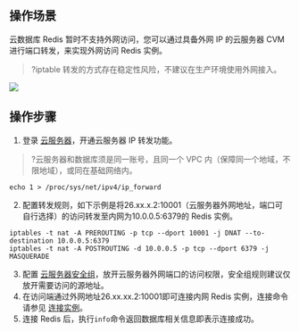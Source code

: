 ## 操作场景
云数据库 Redis 暂时不支持外网访问，您可以通过具备外网 IP 的云服务器 CVM 进行端口转发，来实现外网访问 Redis 实例。
>?iptable 转发的方式存在稳定性风险，不建议在生产环境使用外网接入。
>
![](https://main.qcloudimg.com/raw/3b43692a96ad3a63cca91e525b1e8d8e.png)

## 操作步骤
1. 登录 [云服务器](https://cloud.tencent.com/document/product/213/5436)，开通云服务器 IP 转发功能。
>?云服务器和数据库须是同一账号，且同一个 VPC 内（保障同一个地域，不限地域），或同在基础网络内。
>
```
echo 1 > /proc/sys/net/ipv4/ip_forward
```
2. 配置转发规则，如下示例是将26.xx.x.2:10001（云服务器外网地址，端口可自行选择）的访问转发至内网为10.0.0.5:6379的 Redis 实例。
```
iptables -t nat -A PREROUTING -p tcp --dport 10001 -j DNAT --to-destination 10.0.0.5:6379
iptables -t nat -A POSTROUTING -d 10.0.0.5 -p tcp --dport 6379 -j MASQUERADE
```
3. 配置 [云服务器安全组](https://cloud.tencent.com/document/product/213/18197)，放开云服务器外网端口的访问权限，安全组规则建议仅放开需要访问的源地址。
4. 在访问端通过外网地址26.xx.xx.2:10001即可连接内网 Redis 实例，连接命令请参见 [连接实例](https://cloud.tencent.com/document/product/239/30877#.E8.BF.9E.E6.8E.A5.E5.AE.9E.E4.BE.8B)。
5. 连接 Redis 后，执行`info`命令返回数据库相关信息即表示连接成功。

